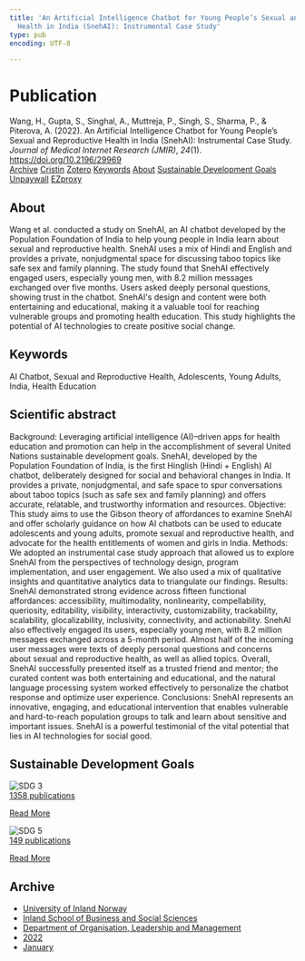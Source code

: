 ```yaml
---
title: 'An Artificial Intelligence Chatbot for Young People’s Sexual and Reproductive
  Health in India (SnehAI): Instrumental Case Study'
type: pub
encoding: UTF-8

---
```

<h1>Publication</h1>
<article id="csl-bib-container-LDG5WZFY" class="csl-bib-container">
  <div class="csl-bib-body"> <div class="csl-entry">Wang, H., Gupta, S., Singhal, A., Muttreja, P., Singh, S., Sharma, P., &#38; Piterova, A. (2022). An Artificial Intelligence Chatbot for Young People’s Sexual and Reproductive Health in India (SnehAI): Instrumental Case Study. <i>Journal of Medical Internet Research (JMIR)</i>, <i>24</i>(1). <a href="https://doi.org/10.2196/29969">https://doi.org/10.2196/29969</a></div> </div>
  <div class="csl-bib-buttons">
    <a href="#taxonomy-article-LDG5WZFY" alt="archive" class="csl-bib-button">Archive</a>
    <a href="https://app.cristin.no/results/show.jsf?id=1992729" alt="Cristin" class="csl-bib-button">Cristin</a>
    <a href="http://zotero.org/groups/5881554/items/LDG5WZFY" alt="Zotero" class="csl-bib-button">Zotero</a>
    <a href="#keywords-article-LDG5WZFY" alt="keywords" class="csl-bib-button">Keywords</a>
    <a href="#about-article-LDG5WZFY" alt="about_pub" class="csl-bib-button">About</a>
    <a href="#sdg-article-LDG5WZFY" alt="sdg" class="csl-bib-button">Sustainable Development Goals</a>
    <a href="https://www.jmir.org/2022/1/e29969/PDF" alt="Unpaywall" class="csl-bib-button">Unpaywall</a>
    <a href="https://www.jmir.org/2022/1/e29969/PDF" alt="EZproxy" class="csl-bib-button">EZproxy</a>
  </div>
  <div id="csl-bib-meta-container-LDG5WZFY"></div>
</article>
<div id="csl-bib-meta-LDG5WZFY" class="csl-bib-meta">
  <article id="about-article-LDG5WZFY" class="about_pub-article">
    <h1>About</h1>
    Wang et al. conducted a study on SnehAI, an AI chatbot developed by the Population Foundation of India to help young people in India learn about sexual and reproductive health. SnehAI uses a mix of Hindi and English and provides a private, nonjudgmental space for discussing taboo topics like safe sex and family planning. The study found that SnehAI effectively engaged users, especially young men, with 8.2 million messages exchanged over five months. Users asked deeply personal questions, showing trust in the chatbot. SnehAI's design and content were both entertaining and educational, making it a valuable tool for reaching vulnerable groups and promoting health education. This study highlights the potential of AI technologies to create positive social change.
  </article>
  <article id="keywords-article-LDG5WZFY" class="keywords-article">
    <h1>Keywords</h1>
    AI Chatbot, Sexual and Reproductive Health, Adolescents, Young Adults, India, Health Education
  </article>
  <article id="abstract-article-LDG5WZFY" class="abstract-article">
    <h1>Scientific abstract</h1>
    Background: Leveraging artificial intelligence (AI)–driven apps for health education and promotion can help in the accomplishment of several United Nations sustainable development goals. SnehAI, developed by the Population Foundation of India, is the first Hinglish (Hindi + English) AI chatbot, deliberately designed for social and behavioral changes in India. It provides a private, nonjudgmental, and safe space to spur conversations about taboo topics (such as safe sex and family planning) and offers accurate, relatable, and trustworthy information and resources. Objective: This study aims to use the Gibson theory of affordances to examine SnehAI and offer scholarly guidance on how AI chatbots can be used to educate adolescents and young adults, promote sexual and reproductive health, and advocate for the health entitlements of women and girls in India. 
Methods: We adopted an instrumental case study approach that allowed us to explore SnehAI from the perspectives of technology design, program implementation, and user engagement. We also used a mix of qualitative insights and quantitative analytics data to triangulate our findings. 
Results: SnehAI demonstrated strong evidence across fifteen functional affordances: accessibility, multimodality, nonlinearity, compellability, queriosity, editability, visibility, interactivity, customizability, trackability, scalability, glocalizability, inclusivity, connectivity, and actionability. SnehAI also effectively engaged its users, especially young men, with 8.2 million messages exchanged across a 5-month period. Almost half of the incoming user messages were texts of deeply personal questions and concerns about sexual and reproductive health, as well as allied topics. Overall, SnehAI successfully presented itself as a trusted friend and mentor; the curated content was both entertaining and educational, and the natural language processing system worked effectively to personalize the chatbot response and optimize user experience. 
Conclusions: SnehAI represents an innovative, engaging, and educational intervention that enables vulnerable and hard-to-reach population groups to talk and learn about sensitive and important issues. SnehAI is a powerful testimonial of the vital potential that lies in AI technologies for social good.
  </article>
  <article id="sdg-article-LDG5WZFY" class="sdg-article">
    <h1>Sustainable Development Goals</h1>
    <div class="sdg-container"><div id="sdg3" class="sdg">
        <img src="{{< params subfolder >}}images/sdg/sdg03_en.png" class="image" alt="SDG 3">
        <div class="sdg-overlay">
          <a href="{{< params subfolder >}}en/archive/?sdg=3#archive" class="sdg-publication-count"><span>1358</span> publications</a>
          <p><a href="https://sdgs.un.org/goals/goal3" class="sdg-read-more">Read More</a></p>
        </div>
      </div> <div id="sdg5" class="sdg">
        <img src="{{< params subfolder >}}images/sdg/sdg05_en.png" class="image" alt="SDG 5">
        <div class="sdg-overlay">
          <a href="{{< params subfolder >}}en/archive/?sdg=5#archive" class="sdg-publication-count"><span>149</span> publications</a>
          <p><a href="https://sdgs.un.org/goals/goal5" class="sdg-read-more">Read More</a></p>
        </div>
      </div></div>
  </article>
  <article id="taxonomy-article-LDG5WZFY" class="taxonomy-article">
    <h1>Archive</h1>
    <ul>
      <li><a href="{{< params subfolder >}}en/archive/?key=3DCRN523">University of Inland Norway</a></li>
      <li><a href="{{< params subfolder >}}en/archive/?key=DU8Q9LN9">Inland School of Business and Social Sciences</a></li>
      <li><a href="{{< params subfolder >}}en/archive/?key=4LUWR3ZM">Department of Organisation, Leadership and Management</a></li>
      <li><a href="{{< params subfolder >}}en/archive/?key=RDNF7EXQ">2022</a></li>
      <li><a href="{{< params subfolder >}}en/archive/?key=MRAFNJX4">January</a></li>
    </ul>
  </article>
</div>
